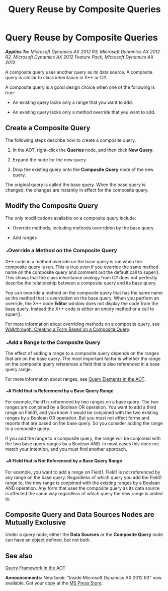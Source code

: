 ﻿---
title: Query Reuse by Composite Queries
TOCTitle: Query Reuse by Composite Queries
ms:assetid: 44b00a82-a148-4943-86f4-bdaa400e4de0
ms:mtpsurl: https://msdn.microsoft.com/en-us/library/Cc588007(v=AX.60)
ms:contentKeyID: 35242961
ms.date: 05/18/2015
mtps_version: v=AX.60
---

# Query Reuse by Composite Queries 


_**Applies To:** Microsoft Dynamics AX 2012 R3, Microsoft Dynamics AX 2012 R2, Microsoft Dynamics AX 2012 Feature Pack, Microsoft Dynamics AX 2012_

A composite query uses another query as its data source. A composite query is similar to class inheritance in X++ or C\#.

A composite query is a good design choice when one of the following is true:

  - An existing query lacks only a range that you want to add.

  - An existing query lacks only a method override that you want to add.

## Create a Composite Query

The following steps describe how to create a composite query.

1.  In the AOT, right-click the **Queries** node, and then click **New Query**.

2.  Expand the node for the new query.

3.  Drop the existing query onto the **Composite Query** node of the new query.

The original query is called the base query. When the base query is changed, the changes are instantly in effect for the composite query.

## Modify the Composite Query

The only modifications available on a composite query include:

  - Override methods, including methods overridden by the base query

  - Add ranges

### ![Cc588007.collapse\_all(en-us,AX.60).gif](images/Gg863931.collapse_all(en-us,AX.60).gif "Cc588007.collapse_all(en-us,AX.60).gif")Override a Method on the Composite Query

X++ code in a method override on the base query is run when the composite query is run. This is true even if you override the same method name on the composite query and comment out the default call to super(). This shows that the class inheritance analogy from C\# does not perfectly describe the relationship between a composite query and its base query.

You can override a method on the composite query that has the same name as the method that is overridden on the base query. When you perform an override, the X++ code **Editor** window does not display the code from the base query. Instead the X++ code is either an empty method or a call to super().

For more information about overriding methods on a composite query, see [Walkthrough: Creating a Form Based on a Composite Query](walkthrough-creating-a-form-based-on-a-composite-query.md).

### ![Cc588007.collapse\_all(en-us,AX.60).gif](images/Gg863931.collapse_all(en-us,AX.60).gif "Cc588007.collapse_all(en-us,AX.60).gif")Add a Range to the Composite Query

The effect of adding a range to a composite query depends on the ranges that are on the base query. The most important factor is whether the range on the composite query references a field that is also referenced in a base query range.

For more information about ranges, see [Query Elements in the AOT](query-elements-in-the-aot.md).

#### ![Cc588007.collapse\_all(en-us,AX.60).gif](images/Gg863931.collapse_all(en-us,AX.60).gif "Cc588007.collapse_all(en-us,AX.60).gif")A Field that is Referenced by a Base Query Range

For example, Field1 is referenced by two ranges on a base query. The two ranges are conjoined by a Boolean OR operation. You want to add a third range on Field1, and you know it would be conjoined with the two existing ranges by a Boolean OR operation. But you must not affect forms and reports that are based on the base query. So you consider adding the range to a composite query.

If you add the range to a composite query, the range will be conjoined with the two base query ranges by a Boolean AND. In most cases this does not match your intention, and you must find another approach.

#### ![Cc588007.collapse\_all(en-us,AX.60).gif](images/Gg863931.collapse_all(en-us,AX.60).gif "Cc588007.collapse_all(en-us,AX.60).gif")A Field that is Not Referenced by a Base Query Range

For example, you want to add a range on Field1. Field1 is not referenced by any range on the base query. Regardless of which query you add the Field1 range to, the new range is conjoined with the existing ranges by a Boolean AND operation. Any form that uses the composite query as its data source is affected the same way regardless of which query the new range is added to.

## Composite Query and Data Sources Nodes are Mutually Exclusive

Under a query node, either the **Data Sources** or the **Composite Query** node can have an object defined, but not both.

## See also

[Query Framework in the AOT](query-framework-in-the-aot.md)

  
**Announcements:** New book: "Inside Microsoft Dynamics AX 2012 R3" now available. Get your copy at the [MS Press Store](https://www.microsoftpressstore.com/store/inside-microsoft-dynamics-ax-2012-r3-9780735685109).


